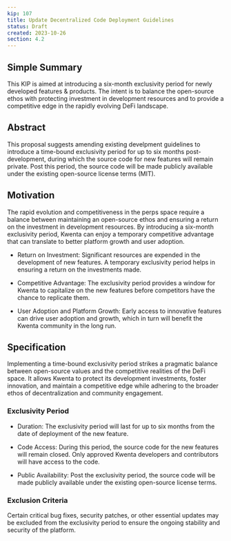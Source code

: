 ```yaml
---
kip: 107
title: Update Decentralized Code Deployment Guidelines
status: Draft
created: 2023-10-26
section: 4.2
---
```


## Simple Summary

This KIP is aimed at introducing a six-month exclusivity period for newly developed features & products. The intent is to balance the open-source ethos with protecting investment in development resources and to provide a competitive edge in the rapidly evolving DeFi landscape.

## Abstract

This proposal suggests amending existing develpment guidelines to introduce a time-bound exclusivity period for up to six months post-development, during which the source code for new features will remain private. Post this period, the source code will be made publicly available under the existing open-source license terms (MIT).

## Motivation

The rapid evolution and competitiveness in the perps space require a balance between maintaining an open-source ethos and ensuring a return on the investment in development resources. By introducing a six-month exclusivity period, Kwenta can enjoy a temporary competitive advantage that can translate to better platform growth and user adoption.

* Return on Investment: Significant resources are expended in the development of new features. A temporary exclusivity period helps in ensuring a return on the investments made.

* Competitive Advantage: The exclusivity period provides a window for Kwenta to capitalize on the new features before competitors have the chance to replicate them.

* User Adoption and Platform Growth: Early access to innovative features can drive user adoption and growth, which in turn will benefit the Kwenta community in the long run.

## Specification

Implementing a time-bound exclusivity period strikes a pragmatic balance between open-source values and the competitive realities of the DeFi space. It allows Kwenta to protect its development investments, foster innovation, and maintain a competitive edge while adhering to the broader ethos of decentralization and community engagement.

### Exclusivity Period

* Duration: The exclusivity period will last for up to six months from the date of deployment of the new feature.

* Code Access: During this period, the source code for the new features will remain closed. Only approved Kwenta developers and contributors will have access to the code.

* Public Availability: Post the exclusivity period, the source code will be made publicly available under the existing open-source license terms.

### Exclusion Criteria

Certain critical bug fixes, security patches, or other essential updates may be excluded from the exclusivity period to ensure the ongoing stability and security of the platform.

